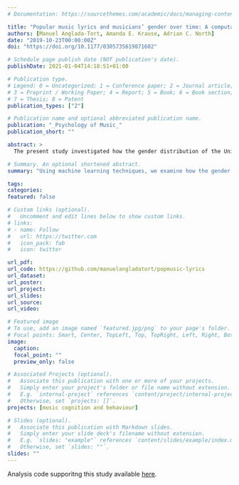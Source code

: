 ```yaml
---
# Documentation: https://sourcethemes.com/academic/docs/managing-content/

title: "Popular music lyrics and musicians’ gender over time: A computational approach"
authors: [Manuel Anglada-Tort, Amanda E. Krause, Adrian C. North]
date: "2019-10-23T00:00:00Z"
doi: "https://doi.org/10.1177/0305735619871602"

# Schedule page publish date (NOT publication's date).
publishDate: 2021-01-04T14:18:51+01:00

# Publication type.
# Legend: 0 = Uncategorized; 1 = Conference paper; 2 = Journal article;
# 3 = Preprint / Working Paper; 4 = Report; 5 = Book; 6 = Book section;
# 7 = Thesis; 8 = Patent
publication_types: ["2"]

# Publication name and optional abbreviated publication name.
publication: "_Psychology of Music_"
publication_short: ""

abstract: >
  The present study investigated how the gender distribution of the United Kingdom’s most popular artists has changed over time and the extent to which these changes might relate to popular music lyrics. Using data mining and machine learning techniques, we analyzed all songs that reached the UK weekly top 5 sales charts from 1960 to 2015 (4,222 songs). DICTION software facilitated a computerized analysis of the lyrics, measuring a total of 36 lyrical variables per song. Results showed a significant inequality in gender representation on the charts. However, the presence of female musicians increased significantly over the time span. The most critical inflection points leading to changes in the prevalence of female musicians were in 1968, 1976, and 1984. Linear mixed-effect models showed that the total number of words and the use of self-reference in popular music lyrics changed significantly as a function of musicians’ gender distribution over time, and particularly around the three critical inflection points identified. Irrespective of gender, there was a significant trend toward increasing repetition in the lyrics over time. Results are discussed in terms of the potential advantages of using machine learning techniques to study naturalistic singles sales charts data.

# Summary. An optional shortened abstract.
summary: "Using machine learning techniques, we examine how the gender distribution of the UK’s most popular artists has changed in the last 50 years and the extent to which these changes might relate to music lyrics."

tags:
categories: 
featured: false

# Custom links (optional).
#   Uncomment and edit lines below to show custom links.
# links:
# - name: Follow
#   url: https://twitter.com
#   icon_pack: fab
#   icon: twitter

url_pdf:
url_code: https://github.com/manuelangladatort/popmusic-lyrics
url_dataset: 
url_poster:
url_project:
url_slides:
url_source:
url_video:

# Featured image
# To use, add an image named `featured.jpg/png` to your page's folder. 
# Focal points: Smart, Center, TopLeft, Top, TopRight, Left, Right, BottomLeft, Bottom, BottomRight.
image:
  caption:
  focal_point: ""
  preview_only: false

# Associated Projects (optional).
#   Associate this publication with one or more of your projects.
#   Simply enter your project's folder or file name without extension.
#   E.g. `internal-project` references `content/project/internal-project/index.md`.
#   Otherwise, set `projects: []`.
projects: [music cognition and behaviour]

# Slides (optional).
#   Associate this publication with Markdown slides.
#   Simply enter your slide deck's filename without extension.
#   E.g. `slides: "example"` references `content/slides/example/index.md`.
#   Otherwise, set `slides: ""`.
slides: ""
---
```

Analysis code supporitng this study available [here](https://github.com/manuelangladatort/popmusic-lyrics).

